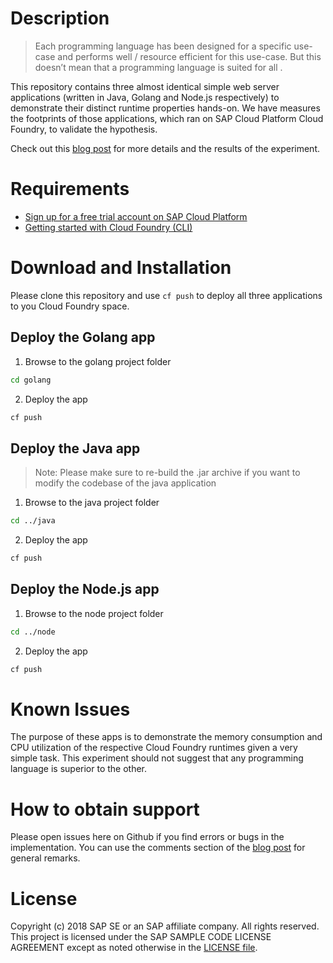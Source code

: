 # Description
>Each programming language has been designed for a specific use-case and performs well / resource efficient for this use-case. But this doesn’t mean that a programming language is suited for all .

This repository contains three almost identical simple web server applications (written in Java, Golang and Node.js respectively) to demonstrate their distinct runtime properties hands-on. We have measures the footprints of those applications, which ran on SAP Cloud Platform Cloud Foundry, to validate the  hypothesis.

Check out this [blog post](https://blogs.sap.com/2018/07/27/comparing-different-application-runtimes-on-sap-cloud-platform-cloud-foundry/) for more details and the results of the experiment.
# Requirements
* [Sign up for a free trial account on SAP Cloud Platform](https://www.sap.com/developer/tutorials/hcp-create-trial-account.html)
* [Getting started with Cloud Foundry (CLI)](https://www.sap.com/developer/tutorials/hcp-cf-getting-started.html)

# Download and Installation
Please clone this repository and use `cf push` to deploy all three applications to you Cloud Foundry space.

## Deploy the Golang app
1. Browse to the golang project folder
```bash
cd golang
```
2. Deploy the app
```bash
cf push
```

## Deploy the Java app
>Note: Please make sure to re-build the .jar archive if you want to modify the codebase of the java application

1. Browse to the java project folder
```bash
cd ../java
```
2. Deploy the app
```bash
cf push
```

## Deploy the Node.js app
1. Browse to the node project folder
```bash
cd ../node
```
2. Deploy the app
```bash
cf push
```

# Known Issues
The purpose of these apps is to demonstrate the memory consumption and CPU utilization of the respective Cloud Foundry runtimes given a very simple task. This experiment should not suggest that any programming language is superior to the other.

# How to obtain support
Please open issues here on Github if you find errors or bugs in the implementation. You can use the comments section of the [blog post](https://blogs.sap.com/2018/07/27/comparing-different-application-runtimes-on-sap-cloud-platform-cloud-foundry/) for general remarks.

# License
Copyright (c) 2018 SAP SE or an SAP affiliate company. All rights reserved.
This project is licensed under the S A P   S A M P L E   C O D E  L I C E N S E   A G R E E M E N T  except as noted otherwise in the [LICENSE file](https://github.com/SAP/cf-web-server-benchmark-tests/blob/master/LICENSE).
